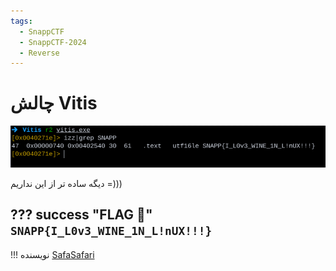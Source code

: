 ```yaml
---
tags:
  - SnappCTF
  - SnappCTF-2024
  - Reverse
---
```


# چالش Vitis

![R2](r2.png)

دیگه ساده تر از این نداریم =)))

??? success "FLAG :triangular_flag_on_post:"
    <div dir="ltr">`SNAPP{I_L0v3_WINE_1N_L!nUX!!!}`</div>
---
!!! نویسنده
    [SafaSafari](https://twitter.com/SafaSafari3)

